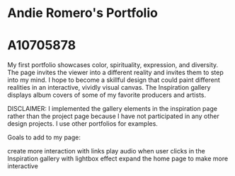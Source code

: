 Andie Romero's Portfolio
====
A10705878
====

My first portfolio showcases color, spirituality, expression, and diversity. The page invites the viewer into a different reality and invites them to step into my mind. I hope to become a skillful design that could paint different realities in an interactive, vividly visual canvas. The Inspiration gallery displays album covers of some of my favorite producers and artists.

DISCLAIMER: I implemented the gallery elements in the inspiration page rather than the project page because I have not participated in any other design projects. I use other portfolios for examples.

Goals to add to my page:

create more interaction with links
play audio when user clicks in the Inspiration gallery with lightbox effect
expand the home page to make more interactive